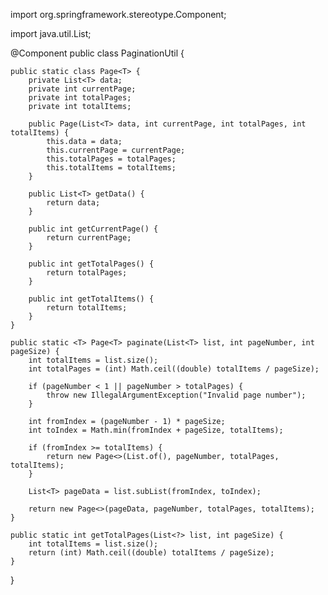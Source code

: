import org.springframework.stereotype.Component;

import java.util.List;

@Component
public class PaginationUtil {

    public static class Page<T> {
        private List<T> data;
        private int currentPage;
        private int totalPages;
        private int totalItems;

        public Page(List<T> data, int currentPage, int totalPages, int totalItems) {
            this.data = data;
            this.currentPage = currentPage;
            this.totalPages = totalPages;
            this.totalItems = totalItems;
        }

        public List<T> getData() {
            return data;
        }

        public int getCurrentPage() {
            return currentPage;
        }

        public int getTotalPages() {
            return totalPages;
        }

        public int getTotalItems() {
            return totalItems;
        }
    }

    public static <T> Page<T> paginate(List<T> list, int pageNumber, int pageSize) {
        int totalItems = list.size();
        int totalPages = (int) Math.ceil((double) totalItems / pageSize);

        if (pageNumber < 1 || pageNumber > totalPages) {
            throw new IllegalArgumentException("Invalid page number");
        }

        int fromIndex = (pageNumber - 1) * pageSize;
        int toIndex = Math.min(fromIndex + pageSize, totalItems);

        if (fromIndex >= totalItems) {
            return new Page<>(List.of(), pageNumber, totalPages, totalItems);
        }

        List<T> pageData = list.subList(fromIndex, toIndex);

        return new Page<>(pageData, pageNumber, totalPages, totalItems);
    }

    public static int getTotalPages(List<?> list, int pageSize) {
        int totalItems = list.size();
        return (int) Math.ceil((double) totalItems / pageSize);
    }
}
